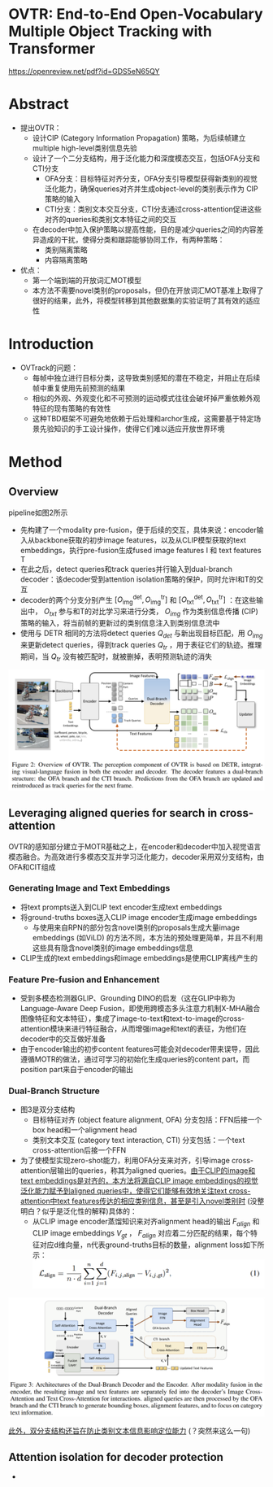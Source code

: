 # OVTR: End-to-End Open-Vocabulary Multiple Object Tracking with Transformer
https://openreview.net/pdf?id=GDS5eN65QY

# Abstract
- 提出OVTR：
  - 设计CIP (Category Information Propagation) 策略，为后续帧建立multiple high-level类别信息先验
  - 设计了一个二分支结构，用于泛化能力和深度模态交互，包括OFA分支和CTI分支
    - OFA分支：目标特征对齐分支，OFA分支引导模型获得新类别的视觉泛化能力，确保queries对齐并生成object-level的类别表示作为 CIP 策略的输入
    - CTI分支：类别文本交互分支，CTI分支通过cross-attention促进这些对齐的queries和类别文本特征之间的交互
  - 在decoder中加入保护策略以提高性能，目的是减少queries之间的内容差异造成的干扰，使得分类和跟踪能够协同工作，有两种策略：
    - 类别隔离策略
    - 内容隔离策略
- 优点：
  - 第一个端到端的开放词汇MOT模型
  - 本方法不需要novel类别的proposals，但仍在开放词汇MOT基准上取得了很好的结果，此外，将模型转移到其他数据集的实验证明了其有效的适应性

# Introduction
- OVTrack的问题：
  - 每帧中独立进行目标分类，这导致类别感知的潜在不稳定，并阻止在后续帧中重复使用先前预测的结果
  - 相似的外观、外观变化和不可预测的运动模式往往会破坏掉严重依赖外观特征的现有策略的有效性
  - 这种TBD框架不可避免地依赖于后处理和archor生成，这需要基于特定场景先验知识的手工设计操作，使得它们难以适应开放世界环境
  

# Method
## Overview
pipeline如图2所示
- 先构建了一个modality pre-fusion，便于后续的交互，具体来说：encoder输入从backbone获取的初步image features，以及从CLIP模型获取的text embeddings，执行pre-fusion生成fused image features I 和 text features T
- 在此之后，detect queries和track queries并行输入到dual-branch decoder：该decoder受到attention isolation策略的保护，同时允许I和T的交互
- decoder的两个分支分别产生 $[O_{\mathrm{img}}^{\mathrm{det}},O_{\mathrm{img}}^{\mathrm{tr}}]$ 和 $[O_{\mathrm{txt}}^{\mathrm{det}},O_{\mathrm{txt}}^{\mathrm{tr}}]$ ：在这些输出中， $O_{txt}$ 参与和T的对比学习来进行分类， $O_{img}$ 作为类别信息传播 (CIP) 策略的输入，将当前帧的更新过的类别信息注入到类别信息流中
- 使用与 DETR 相同的方法将detect queries $Q_{det}$ 与新出现目标匹配，用 $O_{img}$ 来更新detect queries，得到track queries $Q_{tr}$ ，用于表征它们的轨迹。推理期间，当 $Q_{tr}$ 没有被匹配时，就被删掉，表明预测轨迹的消失
<center><img src=../images/image-154.png style="zoom:70%"></center>

## Leveraging aligned queries for search in cross-attention
OVTR的感知部分建立于MOTR基础之上，在encoder和decoder中加入视觉语言模态融合。为高效进行多模态交互并学习泛化能力，decoder采用双分支结构，由OFA和CIT组成

### Generating Image and Text Embeddings
- 将text prompts送入到CLIP text encoder生成text embeddings
- 将ground-truths boxes送入CLIP image encoder生成image embeddings
  - 与使用来自RPN的部分包含novel类别的proposals生成大量image embeddings (如ViLD) 的方法不同，本方法的预处理更简单，并且不利用这些具有隐含novel类别的image embeddings信息
- CLIP生成的text embeddings和image embeddings是使用CLIP离线产生的

### Feature Pre-fusion and Enhancement
- 受到多模态检测器GLIP、Grounding DINO的启发（这在GLIP中称为Language-Aware Deep Fusion，即使用跨模态多头注意力机制X-MHA融合图像特征和文本特征），集成了image-to-text和text-to-image的cross-attention模块来进行特征融合，从而增强image和text的表征，为他们在decoder中的交互做好准备
- 由于encoder输出的初步content features可能会对decoder带来误导，因此遵循MOTR的做法，通过可学习的初始化生成queries的content part，而position part来自于encoder的输出

### Dual-Branch Structure
- 图3是双分支结构
  - 目标特征对齐 (object feature alignment, OFA) 分支包括：FFN后接一个box head和一个alignment head
  - 类别文本交互 (category text interaction, CTI) 分支包括：一个text cross-attention后接一个FFN
- 为了使模型实现zero-shot能力，利用OFA分支来对齐，引导image cross-attention层输出的queries，称其为aligned queries。<u>由于CLIP的image和text embeddings是对齐的，本方法将源自CLIP image embeddings的视觉泛化能力赋予到aligned queries中，使得它们能够有效地关注text cross-attention中text features传达的相应类别信息，甚至是引入novel类别时</u> (没整明白？似乎是泛化性的解释)具体的：
  - 从CLIP image encoder蒸馏知识来对齐alignment head的输出 $F_{align}$ 和CLIP image embeddings $V_{gt}$ ， $F_{align}$ 对应着二分匹配的结果，每个特征对应d维向量，n代表ground-truths目标的数量，alignment loss如下所示：
    <center><img src=../images/image-156.png style="zoom:70%"></center>

<center><img src=../images/image-155.png style="zoom:70%"></center>

<u>此外，双分支结构还旨在防止类别文本信息影响定位能力</u> (？突然来这么一句)

## Attention isolation for decoder protection
- 